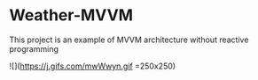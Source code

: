 # Weather-MVVM
This project is an example of MVVM architecture without reactive programming

![](https://j.gifs.com/mwWwyn.gif =250x250)

